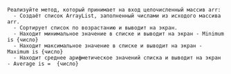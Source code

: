     Реализуйте метод, который принимает на вход целочисленный массив arr:
      - Создаёт список ArrayList, заполненный числами из исходого массива arr.
      - Сортирует список по возрастанию и выводит на экран.
      - Находит минимальное значение в списке и выводит на экран - Minimum is {число} 
      - Находит максимальное значение в списке и выводит на экран - Maximum is {число}
      - Находит среднее арифметическое значений списка и выводит на экран - Average is =  {число}